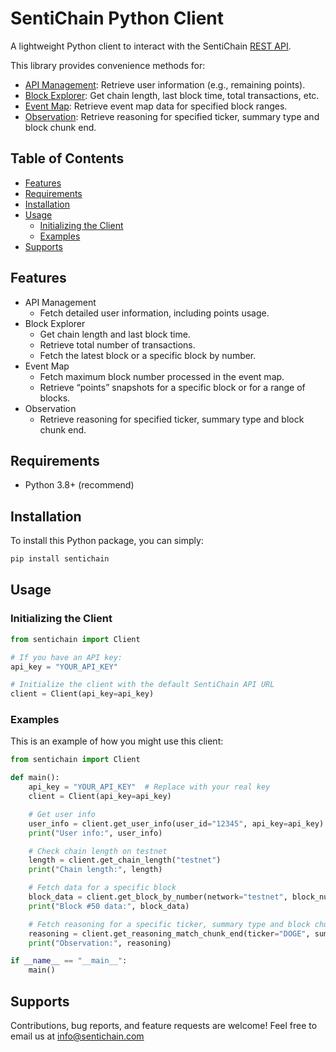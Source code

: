 # SentiChain Python Client

A lightweight Python client to interact with the SentiChain [REST API](https://api.sentichain.com).

This library provides convenience methods for:

- [API Management](https://sentichain.com/app?tab=APIManagement): Retrieve user information (e.g., remaining points).
- [Block Explorer](https://sentichain.com/app?tab=BlockExplorer): Get chain length, last block time, total transactions, etc.
- [Event Map](https://sentichain.com/app?tab=EventMap): Retrieve event map data for specified block ranges.
- [Observation](https://sentichain.com/app?tab=Observation): Retrieve reasoning for specified ticker, summary type and block chunk end.

## Table of Contents

- [Features](#features)
- [Requirements](#requirements)
- [Installation](#installation)
- [Usage](#usage)
  - [Initializing the Client](#initializing-the-client)
  - [Examples](#examples)
- [Supports](#supports)

## Features

- API Management
  - Fetch detailed user information, including points usage.
- Block Explorer
  - Get chain length and last block time.
  - Retrieve total number of transactions.
  - Fetch the latest block or a specific block by number.
- Event Map
  - Fetch maximum block number processed in the event map.
  - Retrieve “points” snapshots for a specific block or for a range of blocks.
- Observation
  - Retrieve reasoning for specified ticker, summary type and block chunk end.

## Requirements

- Python 3.8+ (recommend)

## Installation

To install this Python package, you can simply:

```bash
pip install sentichain
```

## Usage

### Initializing the Client

```python
from sentichain import Client

# If you have an API key:
api_key = "YOUR_API_KEY"

# Initialize the client with the default SentiChain API URL
client = Client(api_key=api_key)
```

### Examples

This is an example of how you might use this client:

```python
from sentichain import Client

def main():
    api_key = "YOUR_API_KEY"  # Replace with your real key
    client = Client(api_key=api_key)

    # Get user info
    user_info = client.get_user_info(user_id="12345", api_key=api_key)
    print("User info:", user_info)

    # Check chain length on testnet
    length = client.get_chain_length("testnet")
    print("Chain length:", length)

    # Fetch data for a specific block
    block_data = client.get_block_by_number(network="testnet", block_number=50)
    print("Block #50 data:", block_data)

    # Fetch reasoning for a specific ticker, summary type and block chunk end
    reasoning = client.get_reasoning_match_chunk_end(ticker="DOGE", summary_type="observation_public", user_chunk_end=200)
    print("Observation:", reasoning)

if __name__ == "__main__":
    main()
```

## Supports

Contributions, bug reports, and feature requests are welcome! Feel free to email us at info@sentichain.com